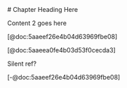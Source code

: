 ﻿---
bibliography: poster-bib.bib
csl: ../build/harvard-university-of-westminster.csl
---

<section>
# Chapter Heading Here

Content 2 goes here

[@doc:5aaeef26e4b04d63969fbe08]

[@doc:5aaeea0fe4b03d53f0cecda3]

Silent ref?

[-@doc:5aaeef26e4b04d63969fbe08]

</section>
